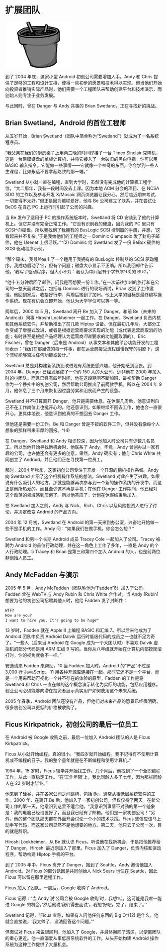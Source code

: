 # 扩展团队

![g03001](img/g03001.png)

到了 2004 年底，这家小型 Android 初创公司需要增加人手。Andy 和 Chris 提供了足够的工程和设计支持，使得一些初步的愿景和技术得以实现。但当他们开始向投资者推销实际产品时，他们需要一个工程团队来帮助创建平台和技术演示，而创始人则专注于业务发展。

与此同时，曾在 Danger 与 Andy 共事的 Brian Swetland，正在寻找新的挑战。

## Brian Swetland，Android 的首位工程师

从五岁开始，Brian Swetland（团队中简单称为“Swetland”）就成为了一名系统程序员。

“我父亲在我们的厨房桌子上用两三晚的时间焊接了一台 Timex Sinclair 克隆机，这是一台带膜键盘的单板计算机，并将它接入了一台破旧的黑白电视。你可以用 BASIC 输入指令。它能做一些事情——它就像一个神奇的东西。你会学到一些人生课程，比如永远不要拿起烙铁的那一端。”

Swetland 从小就一直在编程，直到大学时，虽然没有完成他的计算机工程学位。“大二那年，我有一段时间没去上课。因为本地 ACM 分会的项目、在 NCSA SDG 的工作以及参与开发 X/Mosaic 网页浏览器让我分心。然后临近期末考试，一切变得不太好。”但正是因为编程爱好，他与 Be 公司建立了联系，并在尝试让 BeOS 在自己 PC 上运行时引起了公司的兴趣。

当 Be 发布了适用于 PC 的操作系统版本时，Swetland 将 CD 安装到了他的计算机上。但它并没有完全正常工作。“它没有识别我的硬盘，因为我的 PC 里只有 SCSI^(1)硬盘。所以我找到了我拥有的 BusLogic SCSI 控制器的手册，并想，‘这看起来并不复杂。’于是我给他们的工程师之一 Dominic Giampaolo 发了封电子邮件，他在 Usenet 上很活跃。”^(2) Dominic 给 Swetland 发了一份 BeBox 硬件的 SCSI 驱动程序示例。

“那个周末，我最终做出了一个适用于我拥有的 BusLogic 控制器的 SCSI 驱动程序。我成功启动了它，但有个问题；磁盘大小显示不正确。所以我回邮件告诉他，‘我写了驱动程序，但大小不对：我认为中间层有个字节序^(3)的 BUG。’

“他十五分钟后回了邮件，问我是否想要一份工作。”在一次前往加州的旅行和在公司的一整天面试之后，包括与 Dominic 进行的现场调试，Brian 收到了工作邀请。他回到家后，收拾好行李，两周后搬到了加州。他上大学的目标是最终编写操作系统。现在有机会立即开始，他认为大学学位可以等一等。

两年后，2000 年 5 月，Swetland 离开 Be 加入了 Danger，和前 Be（未来的 Android）同事 Hiroshi Lockheimer 一起工作。在 Danger，Swetland 负责内核和其他系统软件，并帮助推出了前几款 Hiptop 设备。但在最初几年后，大部分工作变成了增量式改进，或者是根据运营商要求实现的功能（或代表运营商取消的功能；有时甚至是根据产品经理认为运营商*可能*要求的功能而取消的）。Eric Fischer，曾在 Danger（后来是 Android）从事文本和其他平台功能开发的工程师表示：“我们在那里做的每一件事，都在运营商接受流程缓慢保守的阴影下，这个流程能够否决任何功能或设计。”

Swetland 总是对构建新系统比改进现有系统更感兴趣，他开始感到沮丧。到 2004 年，Danger 已经发展成了一个约 150 人的大公司，远非他在 2000 年加入时的小团队。而且已经有四年时间，他在这段期间不断加班，最初帮助 Danger 作为一个挣扎中的初创公司，然后帮助公司推出了前两款手机。所以在 2004 年 9 月，他休息了三个月来恢复因过度劳累和沮丧而产生的疲惫。

Swetland 并不打算离开 Danger，他只是需要休息。在休假几周后，他意识到自己不在工作岗位上也挺开心的。他还意识到，如果继续不回去工作，他也会一直很开心。更具体地说，他意识到他真的不想回去 Danger 工作。

但他还是需要一份工作。Be 和 Danger 曾是不错的软件工作，但并没有像每个人想象的那样带来丰厚的回报。^(4)

在 Danger，Swetland 和 Andy 相识较深，因为他加入时公司只有少数几名员工。所以当他开始寻找新机会时，他联系了 Andy。毕竟，Andy 曾创办过一家有趣的公司，也许他还会有更多的创意。果然，Andy 确实有；他与 Chris White 共同创立了 Android，并且他们正在寻找第一位员工。

那时，2004 年秋季，这家初创公司专注于开发一个开源的相机操作系统。Andy 向 Swetland 介绍了这个相机操作系统的想法，Swetland 对此产生了兴趣。如果说有什么吸引人的地方，那就是能够再次参与到一个新的操作系统的开发中，而这正是他所热爱的。而且至少这不再是手机；在他在 Danger 工作期间，他已经对这个动荡的领域感到厌倦了。所以他答应了，计划在休假结束后加入。

在 Swetland 加入之前，Andy 与 Nick、Rich、Chris 以及风险投资人进行了讨论，并决定改变 Android 的产品方向。

2004 年 12 月初，Swetland 在 Android 的第一天来到办公室，兴奋地开始做一些不是手机的工作。Andy 问：“如果我们在做手机，你会怎么想？”

Swetland 和另一个长期 Android 成员 Tracey Cole 一起加入了公司。Tracey 被聘为 Android 的首位行政助理，并在这一角色上工作了多年，一直是 Andy 的个人行政助理。5 Tracey 和 Brian 是第三和第四个加入 Android 的人，也是前两位非创始人员工。

## Andy McFadden 与演示

2005 年 5 月，Andy McFadden（团队称他为“Fadden”6）加入了公司。Fadden 曾在 WebTV 与 Andy Rubin 和 Chris White 合作过。当 Andy [Rubin] 想要为他的初创公司招聘其他人时，他给 Fadden 发了封邮件：

```
WTF?
How are you?
I want to hire you. It's going to be huge™
```

13 岁时，Fadden 就在 Apple II 上编程 BASIC 和汇编 7。所以后来他成为了 Android 团队中负责 Android Dalvik 运行时低级代码的成员之一也就不足为奇了。“一些人（后来当 Android 在 Google 成为一个大团队时）不喜欢 Dalvik 虚拟机的部分代码是用 ARM 汇编 9 写的。当你从八年级就开始在计算机内部摸爬滚打时，你的视角就会不一样。”

安迪请来 Fadden 来帮助。10 当 Fadden 加入时，Android 的“产品”不过是 3,000 行 JavaScript，11 用各种开源库连接在一起。那时它还不是一个平台，而是一个用来帮助可视化一个并不存在的体验的原型。Fadden 的工作是将 Swetland 和 Chris 一直在做的这个概念演示转化为实际的功能，包括应用程序。创业公司必须能够向潜在投资者展示真实用户如何使用这个未来系统。

2005 年春季，Android 团队还没有产品，但他们对未来产品的愿景已经很明确。很多初创公司以更低的价格被收购了。

## Ficus Kirkpatrick，初创公司的最后一位员工

在 Android 被 Google 收购之前，最后一位加入 Android 团队的人是 Ficus Kirkpatrick。

Ficus 从小就开始编程。真的很小。“我四岁就开始编程。我不记得有不使用计算机或不编程的日子。我的整个童年就是在不断编程和使用计算机。”

1994 年，15 岁时，Ficus 辍学并开始找工作。几个月后，他找到了一个全职编程工作，从此一直稳定工作。“在‘工作年限’上，我比同龄人多了七年，因为那些同龄人在 22 岁时才毕业。”

他来到了硅谷，并在各家公司之间跳槽，包括 Be，通常从事低层系统软件的工作。2000 年，在离开 Be 后，他加入了一家初创公司，但仅仅待了两天。在新公司工作的第一天，他意识到这里不适合他。“我意识到事情不对劲的第一个迹象是：我的电脑已经设置好了，而且我已经有了邮箱。他们是一家初创公司！”另外，他的整个团队那天都在外面开会讨论一个小的技术决策。Ficus 坚信应该马上动手写代码，而这家公司显然不是他想要的地方。第二天，他只去了公司一次，目的就是辞职。

Hiroshi Lockheimer，从 Be 就认识 Ficus，听说他在找新机会，于是把他推荐给了 Danger，Hiroshi 最近刚加入了那里。Ficus 加入了 Danger，负责内核和驱动程序，帮助构建 Hiptop 手机的平台。

到了 2005 年中，Ficus 离开了 Danger，搬到了 Seattle。Andy 邀请他加入 Android。对 Ficus 的部分诱因是共同创始人 Nick Sears 也住在 Seattle，因此 Ficus 可以留在那里远程工作。

Ficus 加入了团队。一周后，Google 收购了 Android。

Ficus 记得：“当 Andy 说‘公司会被 Google 收购’时，我想‘哇，这可能是我唯一能进 Google 的机会。’然后他说‘我们得去面试’，我想‘好吧，完了，结束了。’”

Swetland 记得，“Ficus 宣称，如果有人问他任何东西的 Big O^(12) 是什么，他就会直接说，‘我太帅了，没法回答这个问题。’”

但面试对 Ficus 来说很顺利，他加入了 Google，并最终搬回了湾区，以便离团队的重心更近。他一直偏爱从事低层系统软件的工作。从头开始构建 Android 操作系统为这种工作提供了大量机会。
